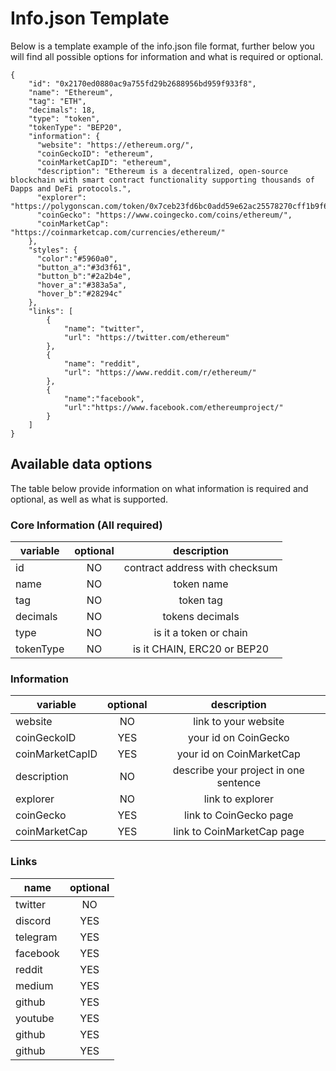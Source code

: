 # Info.json Template

Below is a template example of the info.json file format, further below you will find all possible options for information and what is required or optional.

```
{
    "id": "0x2170ed0880ac9a755fd29b2688956bd959f933f8",
    "name": "Ethereum",
    "tag": "ETH",
    "decimals": 18,
    "type": "token",
    "tokenType": "BEP20",
    "information": {
      "website": "https://ethereum.org/",
      "coinGeckoID": "ethereum",
      "coinMarketCapID": "ethereum",
      "description": "Ethereum is a decentralized, open-source blockchain with smart contract functionality supporting thousands of Dapps and DeFi protocols.",
      "explorer": "https://polygonscan.com/token/0x7ceb23fd6bc0add59e62ac25578270cff1b9f619",
      "coinGecko": "https://www.coingecko.com/coins/ethereum/",
      "coinMarketCap": "https://coinmarketcap.com/currencies/ethereum/"
    },
    "styles": {
      "color":"#5960a0",
      "button_a":"#3d3f61",
      "button_b":"#2a2b4e",
      "hover_a":"#383a5a",
      "hover_b":"#28294c"
    },
    "links": [
        {
            "name": "twitter",
            "url": "https://twitter.com/ethereum"
        },
        {
            "name": "reddit",
            "url": "https://www.reddit.com/r/ethereum/"
        },
        {
            "name":"facebook",
            "url":"https://www.facebook.com/ethereumproject/"
        }
    ]
}
```

## Available data options

The table below provide information on what information is required and optional, as well as what is supported.

### Core Information (All required)

| variable      | optional      | description                    | 
| ------------- |:-------------:|:------------------------------:|
| id            | NO            | contract address with checksum |
| name          | NO            | token name                     |
| tag           | NO            | token tag                      |
| decimals      | NO            | tokens decimals                |
| type          | NO            | is it a token or chain         |
| tokenType     | NO            | is it CHAIN, ERC20 or BEP20    |

### Information

| variable          | optional       | description                      | 
| -------------     |:--------------:|:--------------------------------:|
| website           | NO             | link to your website             |
| coinGeckoID       | YES            | your id on CoinGecko             | 
| coinMarketCapID   | YES            | your id on CoinMarketCap         |
| description       | NO             | describe your project in one sentence  |
| explorer          | NO             | link to explorer |
| coinGecko         | YES            | link to CoinGecko page |
| coinMarketCap     | YES            | link to CoinMarketCap page |

### Links

| name          | optional      | 
| ------------- |:-------------:|
| twitter       | NO            |
| discord       | YES           |
| telegram      | YES           |
| facebook      | YES           |
| reddit        | YES           |
| medium        | YES           |
| github        | YES           |
| youtube       | YES           |
| github        | YES           |
| github        | YES           |


